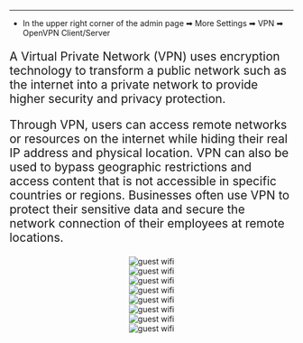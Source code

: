 <style>
    .text {
        font-size: 21px; 
    }
</style>
---
- In the upper right corner of the admin page ➡ More Settings ➡ VPN ➡ OpenVPN Client/Server

<p class="text">
A Virtual Private Network (VPN) uses encryption technology to transform a public network such as the internet into a private network to provide higher security and privacy protection. 
</p>
<p class="text">
Through VPN, users can access remote networks or resources on the internet while hiding their real IP address and physical location. VPN can also be used to bypass geographic restrictions and access content that is not accessible in specific countries or regions. Businesses often use VPN to protect their sensitive data and secure the network connection of their employees at remote locations.
</p>




















<div style="text-align: center;">
    <img alt="guest wifi" class="boxshadow" src="/images/openvpn01.png">
</div>

<div style="text-align: center;">
    <img alt="guest wifi" class="boxshadow" src="/images/openvpn02.png">
</div>

<div style="text-align: center;">
    <img alt="guest wifi" class="boxshadow" src="/images/openvpn03.png">
</div>

<div style="text-align: center;">
    <img alt="guest wifi" class="boxshadow" src="/images/openvpn04.png">
</div>

<div style="text-align: center;">
    <img alt="guest wifi" class="boxshadow" src="/images/openvpn05.png">
</div>

<div style="text-align: center;">
    <img alt="guest wifi" class="boxshadow" src="/images/openvpn06.png">
</div>

<div style="text-align: center;">
    <img alt="guest wifi" class="boxshadow" src="/images/openvpn07.png">
</div>

<div style="text-align: center;">
    <img alt="guest wifi" class="boxshadow" src="/images/openvpn08.png">
</div>

